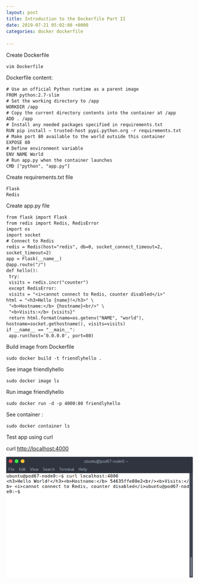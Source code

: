 ```yaml
---
layout: post
title: Introduction to the Dockerfile Part II
date: 2019-07-21 05:02:00 +0000
categories: docker dockerfile

---
```

Create Dockerfile

    vim Dockerfile

Dockerfile content:

    # Use an official Python runtime as a parent image
    FROM python:2.7-slim
    # Set the working directory to /app
    WORKDIR /app
    # Copy the current directory contents into the container at /app
    ADD . /app
    # Install any needed packages specified in requirements.txt
    RUN pip install — trusted-host pypi.python.org -r requirements.txt
    # Make port 80 available to the world outside this container
    EXPOSE 80
    # Define environment variable
    ENV NAME World
    # Run app.py when the container launches
    CMD ["python", "app.py"]

Create requirements.txt file

    Flask
    Redis

Create app.py file

    from flask import Flask
    from redis import Redis, RedisError
    import os
    import socket
    # Connect to Redis
    redis = Redis(host="redis", db=0, socket_connect_timeout=2, socket_timeout=2)
    app = Flask(__name__)
    @app.route("/")
    def hello():
     try:
     visits = redis.incr("counter")
     except RedisError:
     visits = "<i>cannot connect to Redis, counter disabled</i>"
    html = "<h3>Hello {name}!</h3>" \
     "<b>Hostname:</b> {hostname}<br/>" \
     "<b>Visits:</b> {visits}"
     return html.format(name=os.getenv("NAME", "world"), hostname=socket.gethostname(), visits=visits)
    if __name__ == "__main__":
     app.run(host=’0.0.0.0', port=80)

Build image from Dockerfile

    sudo docker build -t friendlyhello .

See image friendlyhello

    sudo docker image ls

Run image friendlyhello

    sudo docker run -d -p 4000:80 friendlyhello

See container :

    sudo docker container ls

Test app using curl

curl [http://localhost:4000](http://localhost:4000/)

![](/uploads/1_OZ5O_qIclMIEBLfPTscCwQ.png)